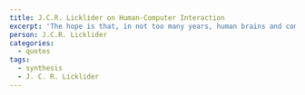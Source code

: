 ```yaml
---
title: J.C.R. Licklider on Human-Computer Interaction
excerpt: 'The hope is that, in not too many years, human brains and computing machines will be coupled together very tightly, and that the resulting partnership will think as no human brain has ever thought and process data in a way not approached by the information-handling machines we know today.'
person: J.C.R. Licklider
categories:
  - quotes
tags:
  - synthesis
  - J. C. R. Licklider
---
```

